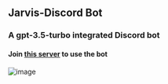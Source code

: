 ## Jarvis-Discord Bot
### A gpt-3.5-turbo integrated Discord bot
#### Join [this server](https://discord.gg/YEqWZNW7) to use the bot 
![image](https://github.com/arjuncvinod/Discord-Bot/assets/68469520/6048cd3f-3b1b-4fc9-823d-7b2c69fc9bd8)


